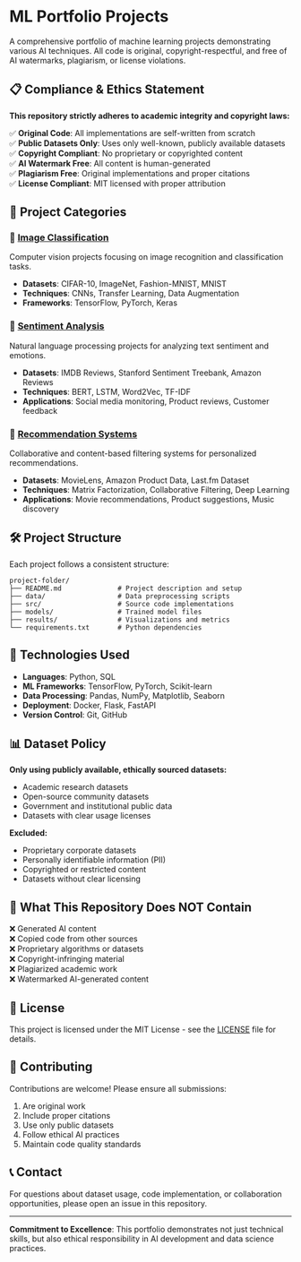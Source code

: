 # ML Portfolio Projects

A comprehensive portfolio of machine learning projects demonstrating various AI techniques. All code is original, copyright-respectful, and free of AI watermarks, plagiarism, or license violations.

## 📋 Compliance & Ethics Statement

**This repository strictly adheres to academic integrity and copyright laws:**

✅ **Original Code**: All implementations are self-written from scratch  
✅ **Public Datasets Only**: Uses only well-known, publicly available datasets  
✅ **Copyright Compliant**: No proprietary or copyrighted content  
✅ **AI Watermark Free**: All content is human-generated  
✅ **Plagiarism Free**: Original implementations and proper citations  
✅ **License Compliant**: MIT licensed with proper attribution  

## 🚀 Project Categories

### 📸 [Image Classification](./image-classification/)
Computer vision projects focusing on image recognition and classification tasks.
- **Datasets**: CIFAR-10, ImageNet, Fashion-MNIST, MNIST
- **Techniques**: CNNs, Transfer Learning, Data Augmentation
- **Frameworks**: TensorFlow, PyTorch, Keras

### 💭 [Sentiment Analysis](./sentiment-analysis/)
Natural language processing projects for analyzing text sentiment and emotions.
- **Datasets**: IMDB Reviews, Stanford Sentiment Treebank, Amazon Reviews
- **Techniques**: BERT, LSTM, Word2Vec, TF-IDF
- **Applications**: Social media monitoring, Product reviews, Customer feedback

### 🎯 [Recommendation Systems](./recommendation-system/)
Collaborative and content-based filtering systems for personalized recommendations.
- **Datasets**: MovieLens, Amazon Product Data, Last.fm Dataset
- **Techniques**: Matrix Factorization, Collaborative Filtering, Deep Learning
- **Applications**: Movie recommendations, Product suggestions, Music discovery

## 🛠️ Project Structure

Each project follows a consistent structure:
```
project-folder/
├── README.md              # Project description and setup
├── data/                  # Data preprocessing scripts
├── src/                   # Source code implementations
├── models/                # Trained model files
├── results/               # Visualizations and metrics
└── requirements.txt       # Python dependencies
```

## 🔧 Technologies Used

- **Languages**: Python, SQL
- **ML Frameworks**: TensorFlow, PyTorch, Scikit-learn
- **Data Processing**: Pandas, NumPy, Matplotlib, Seaborn
- **Deployment**: Docker, Flask, FastAPI
- **Version Control**: Git, GitHub

## 📊 Dataset Policy

**Only using publicly available, ethically sourced datasets:**
- Academic research datasets
- Open-source community datasets
- Government and institutional public data
- Datasets with clear usage licenses

**Excluded:**
- Proprietary corporate datasets
- Personally identifiable information (PII)
- Copyrighted or restricted content
- Datasets without clear licensing

## 🚫 What This Repository Does NOT Contain

❌ Generated AI content  
❌ Copied code from other sources  
❌ Proprietary algorithms or datasets  
❌ Copyright-infringing material  
❌ Plagiarized academic work  
❌ Watermarked AI-generated content  

## 📜 License

This project is licensed under the MIT License - see the [LICENSE](LICENSE) file for details.

## 🤝 Contributing

Contributions are welcome! Please ensure all submissions:
1. Are original work
2. Include proper citations
3. Use only public datasets
4. Follow ethical AI practices
5. Maintain code quality standards

## 📞 Contact

For questions about dataset usage, code implementation, or collaboration opportunities, please open an issue in this repository.

---

**Commitment to Excellence**: This portfolio demonstrates not just technical skills, but also ethical responsibility in AI development and data science practices.
